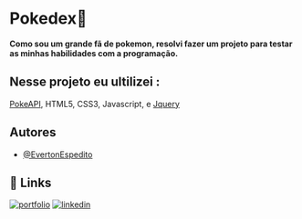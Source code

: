 


# Pokedex📱

**Como sou um grande fã de pokemon, resolvi fazer um projeto para testar as minhas habilidades com a programação.**


## Nesse projeto eu ultilizei :

[PokeAPI](https://pokeapi.co/), HTML5, CSS3, Javascript, e [Jquery](https://jquery.com/)


## Autores

- [@EvertonEspedito](https://github.com/EvertonEspedito)



## 🔗 Links
[![portfolio](https://img.shields.io/badge/my_portfolio-000?style=for-the-badge&logo=ko-fi&logoColor=white)]()
[![linkedin](https://img.shields.io/badge/linkedin-0A66C2?style=for-the-badge&logo=linkedin&logoColor=white)](https://www.linkedin.com/in/everton-santos-3062071a3/)
